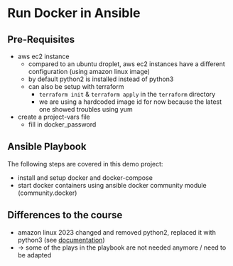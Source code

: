 # Run Docker in Ansible

## Pre-Requisites
- aws ec2 instance
  - compared to an ubuntu droplet, aws ec2 instances have a different configuration (using amazon linux image)
  - by default python2 is installed instead of python3
  - can also be setup with terraform
    - `terraform init` & `terraform apply` in the `terraform` directory
    - we are using a hardcoded image id for now because the latest one showed troubles using yum
- create a project-vars file
  - fill in docker_password

## Ansible Playbook
The following steps are covered in this demo project:
- install and setup docker and docker-compose
- start docker containers using ansible docker community module (community.docker)

## Differences to the course
- amazon linux 2023 changed and removed python2, replaced it with python3 (see [documentation](https://docs.aws.amazon.com/linux/al2023/ug/python.html))
- -> some of the plays in the playbook are not needed anymore / need to be adapted 
